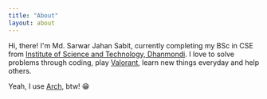 ```yaml
---
title: "About"
layout: about
---
```


Hi, there! I'm Md. Sarwar Jahan Sabit, currently completing my BSc in CSE from [Institute of Science and Technology, Dhanmondi](https://ist.edu.bd/). I love to solve problems through coding, play [Valorant](https://playvalorant.com/), learn new things everyday and help others.

Yeah, I use [Arch](https://archlinux.org/), btw! 😁
